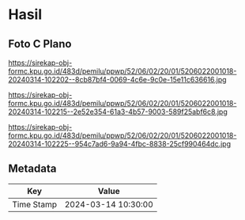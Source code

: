 # Hasil

## Foto C Plano

https://sirekap-obj-formc.kpu.go.id/483d/pemilu/ppwp/52/06/02/20/01/5206022001018-20240314-102202--8cb87bf4-0069-4c6e-9c0e-15e11c636616.jpg

https://sirekap-obj-formc.kpu.go.id/483d/pemilu/ppwp/52/06/02/20/01/5206022001018-20240314-102215--2e52e354-61a3-4b57-9003-589f25abf6c8.jpg

https://sirekap-obj-formc.kpu.go.id/483d/pemilu/ppwp/52/06/02/20/01/5206022001018-20240314-102225--954c7ad6-9a94-4fbc-8838-25cf990464dc.jpg


## Metadata

| Key        | Value               |
| ---------- | ------------------- |
| Time Stamp | 2024-03-14 10:30:00 |



